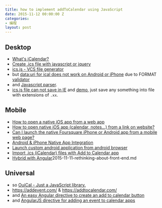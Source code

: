 ```yaml
---
title: how to implement addToCalendar using JavaScript
date: 2015-11-12 00:00:00 Z
categories:
- 编程
layout: post
---
```


## Desktop

- [What's iCalendar?](https://en.wikipedia.org/wiki/ICalendar)
- [Create .ics file with javascript or jquery](http://stackoverflow.com/questions/19137089/create-ics-file-with-javascript-or-jquery)
- [ics.js - VCS file generator](https://github.com/nwcell/ics.js)
- but [data:uri for ical does not work on Android or iPhone](http://stackoverflow.com/questions/15439922/datauri-for-ical-does-not-work-on-android-or-iphone) due to FORMAT [validator](http://mozilla-comm.github.io/ical.js/validator.html)
- and [Javascript parser](https://github.com/mozilla-comm/ical.js).
- [ics.js file can not save in IE](https://github.com/nwcell/FileSaver.js) and [demo](http://eligrey.com/demos/FileSaver.js/), just save any something into file with extensions of `.xx`.

## Mobile

- [How to open a native iOS app from a web app](http://stackoverflow.com/questions/10237031/how-to-open-a-native-ios-app-from-a-web-app)
- [How to open native iOS app (calendar, notes…) from a link on website?](http://stackoverflow.com/questions/7658685/how-to-open-native-ios-app-calendar-notes-from-a-link-on-website)
- [Can I launch the native Foursquare iPhone or Android app from a mobile web page?](http://stackoverflow.com/questions/8536633/can-i-launch-the-native-foursquare-iphone-or-android-app-from-a-mobile-web-page)
- [Android & iPhone Native App Integration](https://developer.foursquare.com/resources/client.html)
- [Launch custom android application from android browser](http://stackoverflow.com/questions/2958701/launch-custom-android-application-from-android-browser)
- [Import .ics (iCalendar) files with Add to Calendar app](http://allaboutwindowsphone.com/flow/item/17624_Import_ics_iCalendar_files_wit.php)
- [Hybrid with Angular](http://stackoverflow.com/questions/25906663/adding-events-to-device-calendar-using-ionic-framework?answertab=votes#tab-top)2015-11-11-rethinking-about-front-end.md

## Universal

- so [OuiCal - Just a JavaScript library.](https://github.com/carlsednaoui/add-to-calendar-buttons)
- <https://addevent.com/> & <https://addtocalendar.com/>
- and [An easy Angular directive to create an add to calendar button](https://github.com/brantje/add-to-calendar)
- and [AngularJS directive for adding an event to calendar apps](https://github.com/jshor/angular-addtocalendar/blob/master/addtocalendar.js)